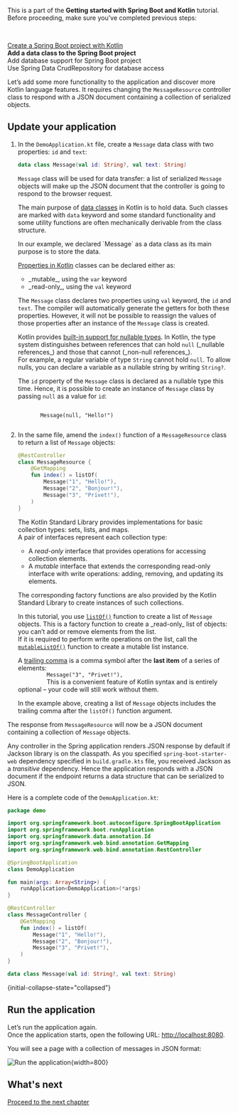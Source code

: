 [//]: # (title: Add a data class to Spring Boot project)

<microformat>
    <p>This is a part of the <strong>Getting started with Spring Boot and Kotlin</strong> tutorial. Before proceeding, make sure you've completed previous steps:</p><br/>
    <p><a href="jvm-create-project-with-spring-boot.md">Create a Spring Boot project with Kotlin</a><br/><strong>Add a data class to the Spring Boot project</strong><br/>Add database support for Spring Boot project<br/>Use Spring Data CrudRepository for database access</p>
</microformat>

Let’s add some more functionality to the application and discover more Kotlin language features. It requires changing the `MessageResource` controller class to respond with a JSON document containing a collection of serialized objects.

## Update your application

1. In the `DemoApplication.kt` file, create a `Message` data class with two properties: `id` and `text`:

    ```kotlin
    data class Message(val id: String?, val text: String)
    ```

   `Message` class will be used for data transfer: a list of serialized `Message` objects will make up the JSON document that the controller is going to respond to the browser request.

   <deflist collapsible="true">
       <def title="Data classes – data class Message">
          <p>The main purpose of <a href="data-classes.md">data classes</a> in Kotlin is to hold data. Such classes are marked with <code>data</code> keyword and some standard functionality and some utility functions are often mechanically derivable from the class structure.</p>
          <p>In our example, we declared `Message` as a data class as its main purpose is to store the data.</p>
       </def>
       <def title="val and var properties">
          <p><a href="properties.md">Properties in Kotlin</a> classes can be declared either as:</p>
          <list>
              <ul>
                <li>_mutable_, using the <code>var</code> keyword</li>
                <li>_read-only_, using the <code>val</code> keyword</li>
              </ul>
          </list>
          <p>The <code>Message</code> class declares two properties using <code>val</code> keyword, the <code>id</code> and <code>text</code>.
          The compiler will automatically generate the getters for both these properties.
          However, it will not be possible to reassign the values of those properties after an instance of the <code>Message</code> class is created.
          </p>
       </def>
       <def title="Nullable types – String?">
          <p>Kotlin provides <a href="null-safety.md#nullable-types-and-non-null-types">built-in support for nullable types</a>. In Kotlin, the type system distinguishes between references that can hold <code>null</code> (_nullable references_) and those that cannot (_non-null references_).<br/>
          For example, a regular variable of type <code>String</code> cannot hold <code>null</code>. To allow nulls, you can declare a variable as a nullable string by writing <code>String?</code>.
          </p>
          <p>The <code>id</code> property of the <code>Message</code> class is declared as a nullable type this time.
          Hence, it is possible to create an instance of <code>Message</code> class by passing <code>null</code> as a value for <code>id</code>:
          </p>
          <code style="block" lang="kotlin">
          Message(null, "Hello!")
          </code>
       </def>
   </deflist>
2. In the same file, amend the `index()` function of a `MessageResource` class to return a list of `Message` objects:

    ```kotlin
    @RestController
    class MessageResource {
        @GetMapping
        fun index() = listOf(
            Message("1", "Hello!"),
            Message("2", "Bonjour!"),
            Message("3", "Privet!"),
        )
    }
    ```

    <deflist collapsible="true">
       <def title="Collections – listOf()">
          <p>The Kotlin Standard Library provides implementations for basic collection types: sets, lists, and maps.<br/>
          A pair of interfaces represent each collection type:</p>
          <list>
            <ul>
              <li>A <i>read-only</i> interface that provides operations for accessing collection elements.</li>
              <li>A <i>mutable</i> interface that extends the corresponding read-only interface with write operations: adding, removing, and updating its elements.</li>
            </ul>
          </list>
          <p>The corresponding factory functions are also provided by the Kotlin Standard Library to create instances of such collections.
          </p>
          <p>In this tutorial, you use <a href="https://kotlinlang.org/api/latest/jvm/stdlib/kotlin.collections/list-of.html"><code>listOf()</code></a> function to create a list of <code>Message</code> objects.
          This is a factory function to create a _read-only_ list of objects: you can’t add or remove elements from the list.<br/>
          If it is required to perform write operations on the list, call the <a href="https://kotlinlang.org/api/latest/jvm/stdlib/kotlin.collections/mutable-list-of.html"><code>mutableListOf()</code></a> function to create a mutable list instance.
          </p>
       </def>
       <def title="Trailing comma">
          <p>A <a href="coding-conventions.md#trailing-commas">trailing comma</a> is a comma symbol after the <strong>last item</strong> of a series of elements:
            <code style="block" lang="kotlin">
            Message("3", "Privet!"),
            </code>
          This is a convenient feature of Kotlin syntax and is entirely optional – your code will still work without them.
          </p>
          <p>In the example above, creating a list of <code>Message</code> objects includes the trailing comma after the <code>listOf()</code> function argument.</p>
       </def>
    </deflist>

The response from `MessageResource` will now be a JSON document containing a collection of `Message` objects.

Any controller in the Spring application renders JSON response by default if Jackson library is on the classpath.
As you specified `spring-boot-starter-web` dependency specified in `build.gradle.kts` file, you received Jackson as a _transitive_ dependency.
Hence the application responds with a JSON document if the endpoint returns a data structure that can be serialized to JSON.

Here is a complete code of the `DemoApplication.kt`:

```kotlin
package demo

import org.springframework.boot.autoconfigure.SpringBootApplication
import org.springframework.boot.runApplication
import org.springframework.data.annotation.Id
import org.springframework.web.bind.annotation.GetMapping
import org.springframework.web.bind.annotation.RestController

@SpringBootApplication
class DemoApplication

fun main(args: Array<String>) {
    runApplication<DemoApplication>(*args)
}

@RestController
class MessageController {
    @GetMapping
    fun index() = listOf(
        Message("1", "Hello!"),
        Message("2", "Bonjour!"),
        Message("3", "Privet!"),
    )
}

data class Message(val id: String?, val text: String)
```
{initial-collapse-state="collapsed"}

## Run the application

Let’s run the application again.  
Once the application starts, open the following URL: [http://localhost:8080](http://localhost:8080).

You will see a page with a collection of messages in JSON format:

![Run the application](messages-in-json-format.png){width=800}

## What's next

[Proceed to the next chapter](jvm-spring-boot-add-db-support.md)